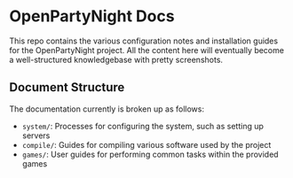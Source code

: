 # OpenPartyNight Docs

This repo contains the various configuration notes and installation guides for the OpenPartyNight project. All the content here will eventually become a well-structured knowledgebase with pretty screenshots.

## Document Structure

The documentation currently is broken up as follows:

- `system/`: Processes for configuring the system, such as setting up servers
- `compile/`: Guides for compiling various software used by the project
- `games/`: User guides for performing common tasks within the provided games

